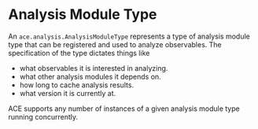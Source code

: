# Analysis Module Type

An `ace.analysis.AnalysisModuleType` represents a type of analysis module type that can be registered and used to analyze observables. The specification of the type dictates things like 

- what observables it is interested in analyzing.
- what other analysis modules it depends on.
- how long to cache analysis results.
- what version it is currently at.

ACE supports any number of instances of a given analysis module type running concurrently.